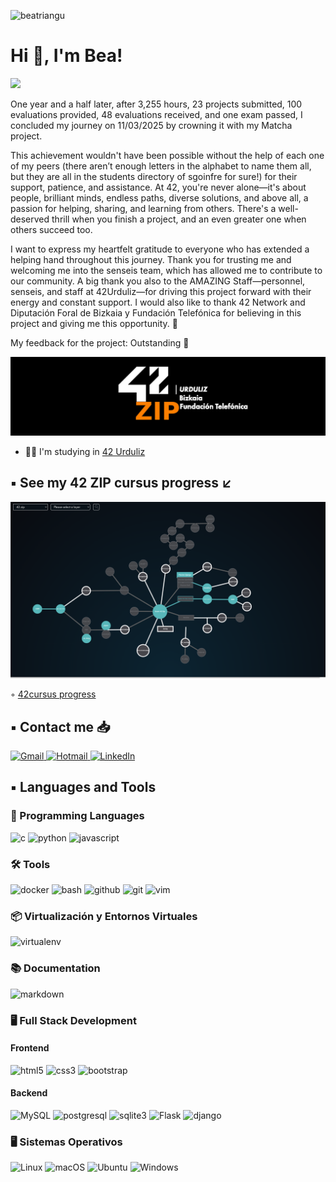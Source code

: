 <p align="left"> 
  <img src="https://komarev.com/ghpvc/?username=beatriangu&label=Profile%20views&color=0eb456&style=flat" alt="beatriangu" /> 
</p>

# Hi 👋, I'm Bea!

<a href="https://github.com/DenverCoder1/readme-typing-svg">
  <img src="https://readme-typing-svg.herokuapp.com?lines=A+proud+42+Zip+Student+|+Software+Engineer%3BAnd+still+learning&center=true&width=700&height=50">
</a>

  </a>
</p>


One year and a half later, after 3,255 hours, 23 projects submitted, 100 evaluations provided, 48 evaluations received, and one exam passed, I concluded my journey on 11/03/2025 by crowning it with my Matcha project.

This achievement wouldn't have been possible without the help of each one of my peers (there aren’t enough letters in the alphabet to name them all, but they are all in the students directory of sgoinfre for sure!) for their support, patience, and assistance. At 42, you're never alone—it's about people, brilliant minds, endless paths, diverse solutions, and above all, a passion for helping, sharing, and learning from others. There's a well-deserved thrill when you finish a project, and an even greater one when others succeed too.

I want to express my heartfelt gratitude to everyone who has extended a helping hand throughout this journey. Thank you for trusting me and welcoming me into the senseis team, which has allowed me to contribute to our community. A big thank you also to the AMAZING Staff—personnel, senseis, and staff at 42Urduliz—for driving this project forward with their energy and constant support. I would also like to thank 42 Network and Diputación Foral de Bizkaia y Fundación Telefónica for believing in this project and giving me this opportunity. 🙏

My feedback for the project: Outstanding 🚀





![Banner Personalizado](https://github.com/beatriangu/beatriangu/blob/main/42ZIP_urduliz.png?raw=true)

- 👨‍💻 I'm studying in [42 Urduliz](https://www.42urduliz.com/)

## ▪️ See my 42 ZIP cursus progress ↙️ 

<!-- ![Holygraph](https://github.com/beatriangu/beatriangu/blob/main/Holygraph42.png) -->

![Holygraph](https://github.com/beatriangu/beatriangu/blob/main/Screenshot%20from%202025-03-10%2019-07-51.png)

◦ [42cursus progress](https://github.com/beatriangu?tab=repositories)

## ▪️ Contact me 📥

<p align="left">
  <a href='mailto:beatriz.lamiquizdauden@gmail.com' target="_blank">
    <img alt='Gmail' src='https://img.shields.io/badge/Gmail-100000?style=flat&logo=Gmail&logoColor=white&labelColor=EA4335&color=EA4335'/>
  </a>
  
  <a href='mailto:b.lamiquiz@hotmail.com' target="_blank">
    <img alt='Hotmail' src='https://img.shields.io/badge/Hotmail-100000?style=flat&logo=Microsoft-Outlook&logoColor=white&labelColor=0078D4&color=0078D4'/>
  </a>

  
  <a href="https://www.linkedin.com/in/bealamiquiz/" target="_blank">
    <img alt='LinkedIn' src='https://img.shields.io/badge/LinkedIn-100000?style=flat&logo=Linkedin&logoColor=white&labelColor=0A66C2&color=0A66C2'/>
  </a>
</p>


## ▪️ Languages and Tools

### 🔧 Programming Languages
<p align="left">
  <img src="https://img.shields.io/badge/C-00599C?style=for-the-badge&logo=c&logoColor=white" alt="c"/>
  <img src="https://img.shields.io/badge/Python-3776AB?style=for-the-badge&logo=python&logoColor=white" alt="python"/>
  <img src="https://img.shields.io/badge/JavaScript-F7DF1E?style=for-the-badge&logo=javascript&logoColor=black" alt="javascript"/>
</p>

### 🛠️ Tools
<p align="left">
  <img src="https://img.shields.io/badge/Docker-2496ED?style=for-the-badge&logo=docker&logoColor=white" alt="docker"/>
  <img src="https://img.shields.io/badge/Bash-4EAA25?style=for-the-badge&logo=gnu-bash&logoColor=white" alt="bash"/>
  <img src="https://img.shields.io/badge/GitHub-181717?style=for-the-badge&logo=github&logoColor=white" alt="github"/>
  <img src="https://img.shields.io/badge/Git-F05032?style=for-the-badge&logo=git&logoColor=white" alt="git"/>
  <img src="https://img.shields.io/badge/Vim-019733?style=for-the-badge&logo=vim&logoColor=white" alt="vim"/>
</p>

### 📦 Virtualización y Entornos Virtuales
<p align="left">
  <img src="https://img.shields.io/badge/VirtualEnv-FFDD00?style=for-the-badge&logo=python&logoColor=blue" alt="virtualenv"/>
  <!-- Puedes reemplazar 'VirtualEnv' por la herramienta que utilices, por ejemplo, pipenv o poetry -->
</p>


### 📚 Documentation
<p align="left">
  <img src="https://img.shields.io/badge/Markdown-000000?style=for-the-badge&logo=markdown&logoColor=white" alt="markdown"/>
</p>

### 🖥️ Full Stack Development
#### Frontend
<p align="left">
  <img src="https://img.shields.io/badge/HTML-E34F26?style=for-the-badge&logo=html5&logoColor=white" alt="html5"/>
  <img src="https://img.shields.io/badge/CSS-1572B6?style=for-the-badge&logo=css3&logoColor=white" alt="css3"/>
  <img src="https://img.shields.io/badge/Bootstrap-563D7C?style=for-the-badge&logo=bootstrap&logoColor=white" alt="bootstrap"/>
</p>

#### Backend
<p align="left">
  <img src="https://img.shields.io/badge/MySQL-4479A1?style=for-the-badge&logo=mysql&logoColor=white" alt="MySQL"/>
  <img src="https://img.shields.io/badge/PostgreSQL-4169E1?style=for-the-badge&logo=postgresql&logoColor=white" alt="postgresql"/>
  <img src="https://img.shields.io/badge/SQLite-003B57?style=for-the-badge&logo=sqlite&logoColor=white" alt="sqlite3"/>
  <img src="https://img.shields.io/badge/Flask-000000?style=for-the-badge&logo=flask&logoColor=white" alt="Flask"/>
  <img src="https://img.shields.io/badge/Django-092E20?style=for-the-badge&logo=django&logoColor=white" alt="django"/>
</p>

### 🖥️ Sistemas Operativos

<p align="left">
  <img src="https://img.shields.io/badge/Linux-FCC624?style=for-the-badge&logo=linux&logoColor=black" alt="Linux"/>
  <img src="https://img.shields.io/badge/macOS-000000?style=for-the-badge&logo=apple&logoColor=white" alt="macOS"/>
  <img src="https://img.shields.io/badge/Ubuntu-E95420?style=for-the-badge&logo=ubuntu&logoColor=white" alt="Ubuntu"/>
  <img src="https://img.shields.io/badge/Windows-0078D6?style=for-the-badge&logo=windows&logoColor=white" alt="Windows"/>
</p>

<!--
**beatriangu/beatriangu** is a ✨ _special_ ✨ repository because its `README.md` (this file) appears on your GitHub profile.

Here are some ideas to get you started:

- 🔭 I’m currently working on ...
- 🌱 I’m currently learning ...
- 👯 I’m looking to collaborate on ...
- 🤔 I’m looking for help with ...
- 💬 Ask me about ...
- 📫 How to reach me: ...
- 😄 Pronouns: ...
- ⚡ Fun fact: ...
-->
